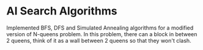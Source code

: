 # AI Search Algorithms

Implemented BFS, DFS and Simulated Annealing algorithms for a modified version of N-queens problem. In this problem, there can
a block in between 2 queens, think of it as a wall between 2 queens so that they won't clash.
